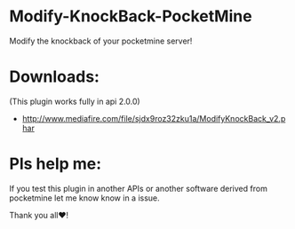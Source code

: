 # Modify-KnockBack-PocketMine
Modify the knockback of your pocketmine server!

# Downloads:
(This plugin works fully in api 2.0.0)
- http://www.mediafire.com/file/sjdx9roz32zku1a/ModifyKnockBack_v2.phar


# Pls help me:
If you test this plugin in another APIs or another software derived from pocketmine let me know know in a issue. 

Thank you all♥!
